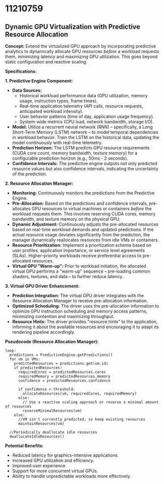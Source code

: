 # 11210759

## Dynamic GPU Virtualization with Predictive Resource Allocation

**Concept:** Extend the virtualized GPU approach by incorporating predictive analytics to dynamically allocate GPU resources *before* a workload requests them, minimizing latency and maximizing GPU utilization. This goes beyond static configuration and reactive scaling.

**Specifications:**

**1. Predictive Engine Component:**

*   **Data Sources:**
    *   Historical workload performance data (GPU utilization, memory usage, instruction types, frame times).
    *   Real-time application telemetry (API calls, resource requests, anticipated workload intensity).
    *   User behavior patterns (time of day, application usage frequency).
    *   System-wide metrics (CPU load, network bandwidth, storage I/O).
*   **Model:** Utilize a recurrent neural network (RNN) – specifically, a Long Short-Term Memory (LSTM) network – to model temporal dependencies in workload behavior.  Train the LSTM on the historical data, updating the model continuously with real-time telemetry.
*   **Prediction Horizon:** The LSTM predicts GPU resource requirements (CUDA core count, memory bandwidth, texture memory) for a configurable prediction horizon (e.g., 50ms - 2 seconds).
*   **Confidence Intervals:** The predictive engine outputs not only predicted resource values but also confidence intervals, indicating the uncertainty of the prediction.

**2. Resource Allocation Manager:**

*   **Monitoring:** Continuously monitors the predictions from the Predictive Engine.
*   **Pre-Allocation:**  Based on the predictions and confidence intervals, pre-allocates GPU resources to virtual machines or containers *before* the workload requests them.  This involves reserving CUDA cores, memory bandwidth, and texture memory on the physical GPU.
*   **Dynamic Adjustment:**  Continuously adjusts the pre-allocated resources based on real-time workload demands and updated predictions.  If the actual resource usage deviates significantly from the prediction, the manager dynamically reallocates resources from idle VMs or containers.
*   **Resource Prioritization:** Implement a prioritization scheme based on user profiles, application importance, or service level agreements (SLAs).  Higher-priority workloads receive preferential access to pre-allocated resources.
*   **Virtual GPU "Warm-up":** Prior to workload initiation, the allocated virtual GPU performs a "warm-up" sequence – pre-loading common shaders, textures, and data – to further reduce latency.

**3. Virtual GPU Driver Enhancement:**

*   **Prediction Integration:** The virtual GPU driver integrates with the Resource Allocation Manager to receive pre-allocation information.
*   **Optimized Scheduling:** The driver uses the pre-allocation information to optimize GPU instruction scheduling and memory access patterns, minimizing contention and maximizing throughput.
*   **Resource Hints:** The driver provides "resource hints" to the application, informing it about the available resources and encouraging it to adapt its rendering pipeline accordingly.

**Pseudocode (Resource Allocation Manager):**

```
loop:
  predictions = PredictiveEngine.getPredictions()
  for vm in VMs:
    predictedResources = predictions.get(vm.id)
    if predictedResources:
      requiredCores = predictedResources.cores
      requiredMemory = predictedResources.memory
      confidence = predictedResources.confidence

      if confidence > threshold:
        allocateResources(vm, requiredCores, requiredMemory)
      else:
        // Use a reactive scaling approach or reserve a minimal amount of resources
        reserveMinimalResources(vm)
    else:
      //VM isn't currently predicted, so keep existing resources
      maintainResources(vm)

  //Periodically deallocate idle resources
  deallocateIdleResources()
```

**Potential Benefits:**

*   Reduced latency for graphics-intensive applications.
*   Increased GPU utilization and efficiency.
*   Improved user experience.
*   Support for more concurrent virtual GPUs.
*   Ability to handle unpredictable workloads more effectively.
